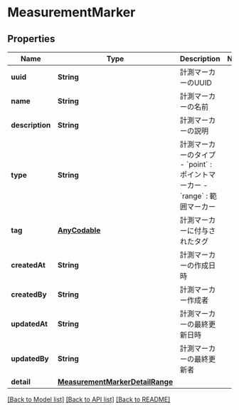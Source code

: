 # MeasurementMarker

## Properties
Name | Type | Description | Notes
------------ | ------------- | ------------- | -------------
**uuid** | **String** | 計測マーカーのUUID | 
**name** | **String** | 計測マーカーの名前 | 
**description** | **String** | 計測マーカーの説明 | 
**type** | **String** | 計測マーカーのタイプ - &#x60;point&#x60; : ポイントマーカー - &#x60;range&#x60; : 範囲マーカー | 
**tag** | [**AnyCodable**](.md) | 計測マーカーに付与されたタグ | 
**createdAt** | **String** | 計測マーカーの作成日時 | 
**createdBy** | **String** | 計測マーカー作成者 | 
**updatedAt** | **String** | 計測マーカーの最終更新日時 | 
**updatedBy** | **String** | 計測マーカーの最終更新者 | 
**detail** | [**MeasurementMarkerDetailRange**](MeasurementMarkerDetailRange.md) |  | 

[[Back to Model list]](../README.md#documentation-for-models) [[Back to API list]](../README.md#documentation-for-api-endpoints) [[Back to README]](../README.md)


